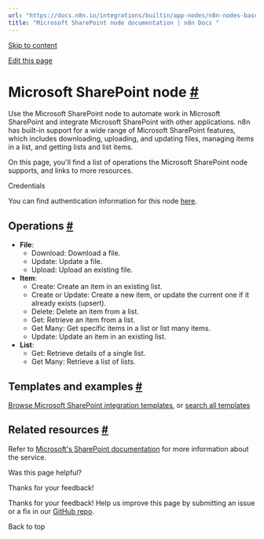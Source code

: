 ```yaml
---
url: "https://docs.n8n.io/integrations/builtin/app-nodes/n8n-nodes-base.microsoftsharepoint/"
title: "Microsoft SharePoint node documentation | n8n Docs "
---
```


[Skip to content](https://docs.n8n.io/integrations/builtin/app-nodes/n8n-nodes-base.microsoftsharepoint/#microsoft-sharepoint-node)

[Edit this page](https://github.com/n8n-io/n8n-docs/edit/main/docs/integrations/builtin/app-nodes/n8n-nodes-base.microsoftsharepoint.md "Edit this page")

# Microsoft SharePoint node [\#](https://docs.n8n.io/integrations/builtin/app-nodes/n8n-nodes-base.microsoftsharepoint/\#microsoft-sharepoint-node "Permanent link")

Use the Microsoft SharePoint node to automate work in Microsoft SharePoint and integrate Microsoft SharePoint with other applications. n8n has built-in support for a wide range of Microsoft SharePoint features, which includes downloading, uploading, and updating files, managing items in a list, and getting lists and list items.

On this page, you'll find a list of operations the Microsoft SharePoint node supports, and links to more resources.

Credentials

You can find authentication information for this node [here](https://docs.n8n.io/integrations/builtin/credentials/microsoft/).

## Operations [\#](https://docs.n8n.io/integrations/builtin/app-nodes/n8n-nodes-base.microsoftsharepoint/\#operations "Permanent link")

- **File**:
  - Download: Download a file.
  - Update: Update a file.
  - Upload: Upload an existing file.
- **Item**:
  - Create: Create an item in an existing list.
  - Create or Update: Create a new item, or update the current one if it already exists (upsert).
  - Delete: Delete an item from a list.
  - Get: Retrieve an item from a list.
  - Get Many: Get specific items in a list or list many items.
  - Update: Update an item in an existing list.
- **List**:
  - Get: Retrieve details of a single list.
  - Get Many: Retrieve a list of lists.

## Templates and examples [\#](https://docs.n8n.io/integrations/builtin/app-nodes/n8n-nodes-base.microsoftsharepoint/\#templates-and-examples "Permanent link")

[Browse Microsoft SharePoint integration templates](https://n8n.io/integrations/microsoft-sharepoint/), or [search all templates](https://n8n.io/workflows/)

## Related resources [\#](https://docs.n8n.io/integrations/builtin/app-nodes/n8n-nodes-base.microsoftsharepoint/\#related-resources "Permanent link")

Refer to [Microsoft's SharePoint documentation](https://learn.microsoft.com/en-us/sharepoint/dev/sp-add-ins/get-to-know-the-sharepoint-rest-service) for more information about the service.

Was this page helpful?






Thanks for your feedback!






Thanks for your feedback! Help us improve this page by submitting an issue or a fix in our [GitHub repo](https://github.com/n8n-io/n8n-docs).


Back to top